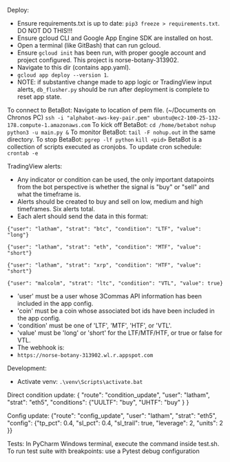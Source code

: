 Deploy:

* Ensure requirements.txt is up to date: `pip3 freeze > requirements.txt`.  DO NOT DO THIS!!!
* Ensure gcloud CLI and Google App Engine SDK are installed on host.
* Open a terminal (like GitBash) that can run gcloud.
* Ensure `gcloud init` has been run, with proper google account and project configured.
  This project is norse-botany-313902.
* Navigate to this dir (contains app.yaml).
* `gcloud app deploy --version 1`.
* NOTE: if substantive change made to app logic or TradingView input alerts, `db_flusher.py` should be run after deployment is complete to reset app state.

To connect to BetaBot:
Navigate to location of pem file. (~/Documents on Chronos PC)
`ssh -i "alphabot-aws-key-pair.pem" ubuntu@ec2-100-25-132-178.compute-1.amazonaws.com`
To kick off BetaBot:
`cd /home/betabot`
`nohup python3 -u main.py &`
To monitor BetaBot:
`tail -F nohup.out` in the same directory.
To stop BetaBot:
`pgrep -lf python`
`kill <pid>`
BetaBot is a collection of scripts executed as cronjobs.
To update cron schedule:
`crontab -e`

TradingView alerts:
* Any indicator or condition can be used, the only important datapoints from the bot
perspective is whether the signal is "buy" or "sell" and what the timeframe is.
* Alerts should be created to buy and sell on low, medium and high timeframes.  Six alerts total.
* Each alert should send the data in this format:
  
`{"user": "latham", "strat": "btc", "condition": "LTF", "value": "long"}`
  
`{"user": "latham", "strat": "eth", "condition": "MTF", "value": "short"}`
  
`{"user": "latham", "strat": "xrp", "condition": "HTF", "value": "short"}`

`{"user": "malcolm", "strat": "ltc", "condition": "VTL", "value": true}`

* 'user' must be a user whose 3Commas API information has been included in the app config.
* 'coin' must be a coin whose associated bot ids have been included in the app config.  
* 'condition' must be one of 'LTF', 'MTF', 'HTF', or 'VTL'.
* 'value' must be 'long' or 'short' for the LTF/MTF/HTF, or true or false for VTL.
* The webhook is:
* `https://norse-botany-313902.wl.r.appspot.com`

Development:
* Activate venv: `.\venv\Scripts\activate.bat`

Direct condition update:
{ "route": "condition_update", "user": "latham", "strat": "eth5", "conditions": {"UULTF": "buy", "UHTF": "buy" } }

Config update:
{"route": "config_update", "user": "latham", "strat": "eth5", "config": {"tp_pct": 0.4, "sl_pct": 0.4, "sl_trail": true, "leverage": 2, "units": 2 }}


Tests:
In PyCharm Windows terminal, execute the command inside test.sh. 
To run test suite with breakpoints: use a Pytest debug configuration
